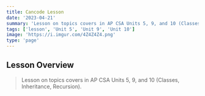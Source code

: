 ```yaml
---
title: Cancode Lesson
date: '2023-04-21'
summary: 'Lesson on topics covers in AP CSA Units 5, 9, and 10 (Classes, Inheritance, Recursion)'
tags: ['lesson', 'Unit 5', 'Unit 9', 'Unit 10']
image: 'https://i.imgur.com/4Z4Z4Z4.png'
type: 'page'
---
```



## Lesson Overview
> Lesson on topics covers in AP CSA Units 5, 9, and 10 (Classes, Inheritance, Recursion).
